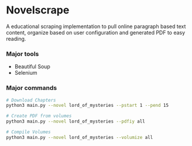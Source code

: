# Novelscrape

A educational scraping implementation to pull online paragraph based text content, organize based on user configuration and generated PDF to easy reading.

### Major tools
- Beautiful Soup
- Selenium

### Major commands

```bash
# Download Chapters
python3 main.py --novel lord_of_mysteries --pstart 1 --pend 15

# Create PDF from volumes
python3 main.py --novel lord_of_mysteries --pdfiy all

# Compile Volumes
python3 main.py --novel lord_of_mysteries --volumize all
```
